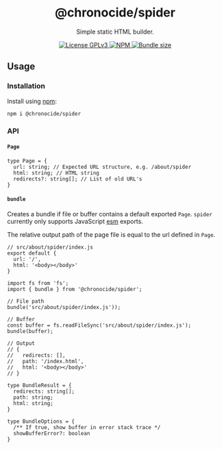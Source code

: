 <div align="center">
  <h1>@chronocide/spider</h1>
  <p>Simple static HTML builder.</p>
</div>

<div align="center">
  <a href="/LICENSE">
    <img alt="License GPLv3" src="https://img.shields.io/badge/license-GPLv3-blue.svg" />
  </a>
  <a href="https://www.npmjs.com/package/@chronocide/spider">
    <img alt="NPM" src="https://img.shields.io/npm/v/@chronocide/spider?label=npm">
  </a>
  <a href="https://packagephobia.com/result?p=@chronocide/spider">
    <img alt="Bundle size" src="https://packagephobia.com/badge?p=@chronocide/spider">
  </a>
</div>

## Usage

### Installation

Install using [npm](npmjs.org):

```sh
npm i @chronocide/spider
```

### API

#### `Page`

```TS
type Page = {
  url: string; // Expected URL structure, e.g. /about/spider
  html: string; // HTML string
  redirects?: string[]; // List of old URL's
}
```

#### `bundle`

Creates a bundle if file or buffer contains a default exported `Page`. `spider` currently only supports JavaScript [esm](https://nodejs.org/api/esm.html) exports.

The relative output path of the page file is equal to the url defined in `Page`.

```JS
// src/about/spider/index.js
export default {
  url: '/',
  html: '<body></body>'
}
```

```JS
import fs from 'fs';
import { bundle } from '@chronocide/spider';

// File path
bundle('src/about/spider/index.js'));

// Buffer
const buffer = fs.readFileSync('src/about/spider/index.js');
bundle(buffer);

// Output
// {
//   redirects: [],
//   path: '/index.html',
//   html: '<body></body>'
// }
```

```TS
type BundleResult = {
  redirects: string[];
  path: string;
  html: string;
}

type BundleOptions = {
  /** If true, show buffer in error stack trace */
  showBufferError?: boolean
}
```
